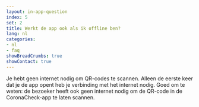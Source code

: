 ```yaml
---
layout: in-app-question
index: 5
set: 2
title: Werkt de app ook als ik offline ben?
lang: nl
categories:
- nl
- faq
showBreadCrumbs: true
showContact: true
---
```

Je hebt geen internet nodig om QR-codes te scannen. Alleen de eerste keer dat je de app opent heb je verbinding met het internet nodig. Goed om te weten: de bezoeker heeft ook geen internet nodig om de QR-code in de CoronaCheck-app te laten scannen.
